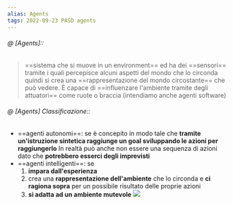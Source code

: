 ```yaml
---
alias: Agents
tags: 2022-09-23 PASD agents
---
```


###### @ [Agents]::
> ==sistema che si muove in un environment== ed ha dei ==sensori== tramite i quali percepisce alcuni aspetti del mondo che lo circonda quindi si crea una ==rappresentazione del mondo circostante== che può vedere. È capace di ==influenzare l'ambiente tramite degli attuatori== come ruote o braccia (intendiamo anche agenti software)

###### @ [Agents] Classificazione::
- ==agenti autonomi==: se è concepito in modo tale che **tramite un'istruzione sintetica raggiunge un goal sviluppando le azioni per raggiungerlo**  In realtà può anche non essere una sequenza di azioni dato che **potrebbero esserci degli imprevisti**
- ==agenti intelligenti==: se
	1. **impara dall'esperienza**
	2. crea una **rappresentazione dell'ambiente** che lo circonda e **ci ragiona sopra** per un possibile risultato delle proprie azioni
	3. **si adatta ad un ambiente mutevole**
![](Uni/PASD/img/agents.jpeg)